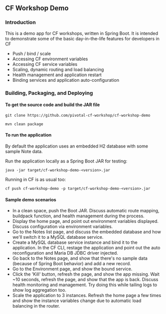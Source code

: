 ## CF Workshop Demo

### Introduction

This is a demo app for CF workshops, written in Spring Boot.
It is intended to demonstrate some of the basic day-in-the-life features for developers in CF

 * Push / bind / scale
 * Accessing CF environment variables
 * Accessing CF service variables
 * Scaling, dynamic routing and load balancing
 * Health management and application restart
 * Binding services and application auto-configuration

### Building, Packaging, and Deploying

#### To get the source code and build the JAR file


    git clone https://github.com/pivotal-cf-workshop/cf-workshop-demo

    mvn clean package


#### To run the application

By default the application uses an embedded H2 database with some sample
Note data.

Run the application locally as a Spring Boot JAR for testing:

    java -jar target/cf-workshop-demo-<version>.jar

Running in CF is as usual too:

    cf push cf-workshop-demo -p target/cf-workshop-demo-<version>.jar

#### Sample demo scenarios

 * In a clean space, push the Boot JAR.  Discuss automatic route mapping, buildpack function, and health management during the process.
 * Display the home page, and point out environment variables displayed.  Discuss configuration via environment variables.
 * Go to the Notes list page, and discuss the embedded database and how we'll switch it to a MySQL database service.
 * Create a MySQL database service instance and bind it to the application.  In the CF CLI, restage the application and point out the auto reconfiguration and Maria DB JDBC driver injected.
 * Go back to the Notes page, and show that there's no sample data (because of Spring Boot behavior) and add a new record.
 * Go to the Environment page, and show the bound service.
 * Click the 'Kill' button, refresh the page, and show the app missing.  Wait ~10 seconds, refresh the page, and show that the app is back.  Discuss health monitoring and management.  Try doing this while tailing logs to show log aggregation too.
 * Scale the application to 3 instances.  Refresh the home page a few times and show the instance variables change due to automatic load balancing in the router.
